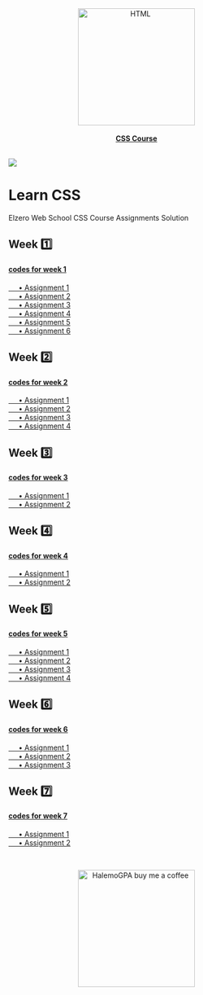 <a href="https://www.youtube.com/playlist?list=PLDoPjvoNmBAzjsz06gkzlSrlev53MGIKe" >
<div align="center">
				<img src="https://seeklogo.com/images/C/css-3-logo-023C1A7171-seeklogo.com.png" width="230" alt="HTML"></div><div align="center"><br><b>CSS Course</b></div></a><br>
				
![](https://i.imgur.com/waxVImv.png)

# Learn CSS
Elzero Web School CSS Course Assignments Solution
## Week 1️⃣
#### [codes for week 1](https://github.com/HalemoGPA/Learn-CSS/tree/main/week1)  
[     • Assignment 1](https://github.com/HalemoGPA/Learn-CSS/tree/main/week1/Assignment1)    
[     • Assignment 2](https://github.com/HalemoGPA/Learn-CSS/tree/main/week1/Assignment2)    
[     • Assignment 3](https://github.com/HalemoGPA/Learn-CSS/tree/main/week1/Assignment3)    
[     • Assignment 4](https://github.com/HalemoGPA/Learn-CSS/tree/main/week1/Assignment4)    
[     • Assignment 5](https://github.com/HalemoGPA/Learn-CSS/tree/main/week1/Assignment5)   
[     • Assignment 6](https://github.com/HalemoGPA/Learn-CSS/tree/main/week1/Assignment6)     
## Week 2️⃣   
#### [codes for week 2](https://github.com/HalemoGPA/Learn-CSS/tree/main/week2)   
[     • Assignment 1](https://github.com/HalemoGPA/Learn-CSS/tree/main/week2/Assignment1)    
[     • Assignment 2](https://github.com/HalemoGPA/Learn-CSS/tree/main/week2/Assignment2)    
[     • Assignment 3](https://github.com/HalemoGPA/Learn-CSS/tree/main/week2/Assignment3)    
[     • Assignment 4](https://github.com/HalemoGPA/Learn-CSS/tree/main/week2/Assignment4)    

## Week 3️⃣   
#### [codes for week 3](https://github.com/HalemoGPA/Learn-CSS/tree/main/week3)   
[     • Assignment 1](https://github.com/HalemoGPA/Learn-CSS/tree/main/week3/Assignment1)    
[     • Assignment 2](https://github.com/HalemoGPA/Learn-CSS/tree/main/week3/Assignment2)    

## Week 4️⃣   
#### [codes for week 4](https://github.com/HalemoGPA/Learn-CSS/tree/main/week4)   
[     • Assignment 1](https://github.com/HalemoGPA/Learn-CSS/tree/main/week4/Assignment1)    
[     • Assignment 2](https://github.com/HalemoGPA/Learn-CSS/tree/main/week4/Assignment2)    


## Week 5️⃣   
#### [codes for week 5](https://github.com/HalemoGPA/Learn-CSS/tree/main/week5)   
[     • Assignment 1](https://github.com/HalemoGPA/Learn-CSS/tree/main/week5/Assignment1)    
[     • Assignment 2](https://github.com/HalemoGPA/Learn-CSS/tree/main/week5/Assignment2)    
[     • Assignment 3](https://github.com/HalemoGPA/Learn-CSS/tree/main/week5/Assignment3)    
[     • Assignment 4](https://github.com/HalemoGPA/Learn-CSS/tree/main/week5/Assignment4)    




## Week 6️⃣   
#### [codes for week 6](https://github.com/HalemoGPA/Learn-CSS/tree/main/week6)   
[     • Assignment 1](https://github.com/HalemoGPA/Learn-CSS/tree/main/week6/Assignment1)    
[     • Assignment 2](https://github.com/HalemoGPA/Learn-CSS/tree/main/week6/Assignment2)    
[     • Assignment 3](https://github.com/HalemoGPA/Learn-CSS/tree/main/week6/Assignment3)    




## Week 7️⃣   
#### [codes for week 7](https://github.com/HalemoGPA/Learn-CSS/tree/main/week7)   
[     • Assignment 1](https://github.com/HalemoGPA/Learn-CSS/tree/main/week7/Assignment1)    
[     • Assignment 2](https://github.com/HalemoGPA/Learn-CSS/tree/main/week7/Assignment2)    



<br><div align="center">

  <a href="https://www.buymeacoffee.com/HalemoGPA" ><img src="https://www.buymeacoffee.com/assets/img/custom_images/orange_img.png" alt="HalemoGPA buy me a coffee" width="230"></a>


</div>
